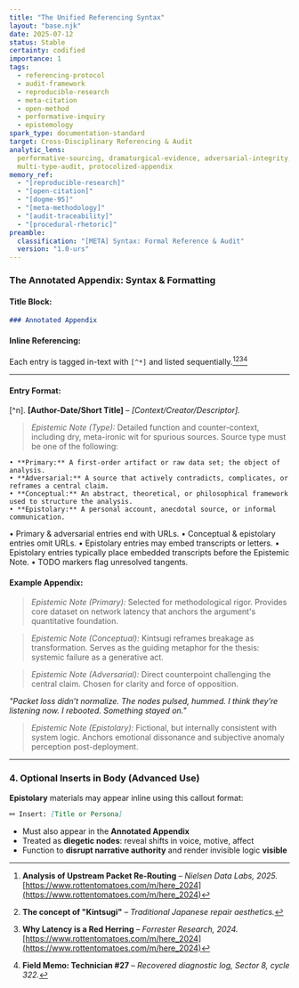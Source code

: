```yaml
---
title: "The Unified Referencing Syntax"
layout: "base.njk"
date: 2025-07-12
status: Stable
certainty: codified
importance: 1
tags:
  - referencing-protocol
  - audit-framework
  - reproducible-research
  - meta-citation
  - open-method
  - performative-inquiry
  - epistemology
spark_type: documentation-standard
target: Cross-Disciplinary Referencing & Audit
analytic_lens:
  performative-sourcing, dramaturgical-evidence, adversarial-integrity,
  multi-type-audit, protocolized-appendix
memory_ref:
  - "[reproducible-research]"
  - "[open-citation]"
  - "[dogme-95]"
  - "[meta-methodology]"
  - "[audit-traceability]"
  - "[procedural-rhetoric]"
preamble:
  classification: "[META] Syntax: Formal Reference & Audit"
  version: "1.0-urs"
---
```


### The Annotated Appendix: Syntax & Formatting

#### Title Block:

```markdown
### Annotated Appendix
```

#### **Inline Referencing**:

Each entry is tagged in-text with `[^*]` and listed
sequentially.[^1][^2][^3][^4]

---

#### **Entry Format**:

[^n]. **[Author-Date/Short Title]** – _[Context/Creator/Descriptor]._

> _Epistemic Note (Type):_ Detailed function and counter-context, including dry,
> meta-ironic wit for spurious sources. Source type must be one of the
> following:

    • **Primary:** A first-order artifact or raw data set; the object of analysis.
    • **Adversarial:** A source that actively contradicts, complicates, or reframes a central claim.
    • **Conceptual:** An abstract, theoretical, or philosophical framework used to structure the analysis.
    • **Epistolary:** A personal account, anecdotal source, or informal communication.

• Primary & adversarial entries end with URLs. • Conceptual & epistolary entries
omit URLs. • Epistolary entries may embed transcripts or letters. • Epistolary
entries typically place embedded transcripts before the Epistemic Note. • TODO
markers flag unresolved tangents.

#### **Example Appendix**:

[^1]: **Analysis of Upstream Packet Re-Routing** – _Nielsen Data Labs, 2025._
    [https://www.rottentomatoes.com/m/here_2024](https://www.rottentomatoes.com/m/here_2024)

> _Epistemic Note (Primary):_ Selected for methodological rigor. Provides core
> dataset on network latency that anchors the argument's quantitative
> foundation.

[^2]: **The concept of "Kintsugi"** – _Traditional Japanese repair aesthetics._

> _Epistemic Note (Conceptual):_ Kintsugi reframes breakage as transformation.
> Serves as the guiding metaphor for the thesis: systemic failure as a
> generative act.

[^3]: **Why Latency is a Red Herring** – _Forrester Research, 2024._
    [https://www.rottentomatoes.com/m/here_2024](https://www.rottentomatoes.com/m/here_2024)

> _Epistemic Note (Adversarial):_ Direct counterpoint challenging the central
> claim. Chosen for clarity and force of opposition.

[^4]: **Field Memo: Technician #27** – _Recovered diagnostic log, Sector 8,
    cycle 322._

_"Packet loss didn’t normalize. The nodes pulsed, hummed. I think they’re
listening now. I rebooted. Something stayed on."_

> _Epistemic Note (Epistolary):_ Fictional, but internally consistent with
> system logic. Anchors emotional dissonance and subjective anomaly perception
> post-deployment.

---

### 4. Optional Inserts in Body (Advanced Use)

**Epistolary** materials may appear inline using this callout format:

```markdown
⚯ Insert: [Title or Persona]
```

- Must also appear in the **Annotated Appendix**
- Treated as **diegetic nodes**: reveal shifts in voice, motive, affect
- Function to **disrupt narrative authority** and render invisible logic
  **visible**

